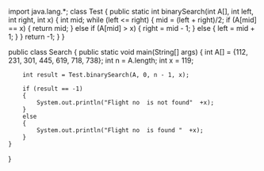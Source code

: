import java.lang.*;
class Test {
    public static int binarySearch(int A[], int left, int right, int x) {
        int mid;
        while (left <= right) 
        {
            mid = (left + right)/2;
            if (A[mid] == x) {
                return mid;
            } 
            else if (A[mid] > x) 
            {
                right = mid - 1;
            } 
            else 
            {
                left = mid + 1;
            }
        }
        return -1;
    }
}

public class Search 
{
    public static void main(String[] args) 
    {
        int A[] = {112, 231, 301, 445, 619, 718, 738};
        int n = A.length;
        int x = 119;

        
        int result = Test.binarySearch(A, 0, n - 1, x);

        if (result == -1) 
        {
            System.out.println("Flight no  is not found"  +x);
        } 
        else 
        {
            System.out.println("Flight no  is found "  +x);
        }
    }
}
